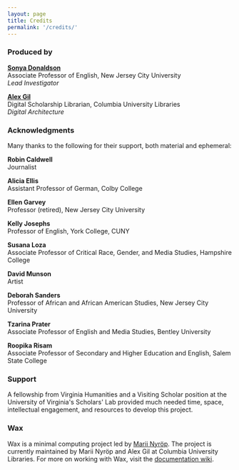 ```yaml
---
layout: page
title: Credits
permalink: '/credits/'
---
```


### Produced by

**[Sonya Donaldson](https://twitter.com/sunnygrrrl)**<br>
Associate Professor of English, New Jersey City University<br>
*Lead Investigator*

**[Alex Gil](https://twitter.com/elotroalex)**<br>
Digital Scholarship Librarian, Columbia University Libraries<br>
*Digital Architecture*

### Acknowledgments

Many thanks to the following for their support, both
material and ephemeral:

**Robin Caldwell**<br>
Journalist

**Alicia Ellis**<br>
Assistant Professor of German, Colby College

**Ellen Garvey**<br>
Professor (retired), New Jersey City University

**Kelly Josephs**<br>
Professor of English, York College, CUNY

**Susana Loza**<br>
Associate Professor of Critical Race, Gender, and Media
Studies, Hampshire College

**David Munson**<br>
Artist

**Deborah Sanders**<br>
Professor of African and African American Studies, New
Jersey City University

**Tzarina Prater**<br>
Associate Professor of English and Media Studies,
Bentley University

**Roopika Risam**<br>
Associate Professor of Secondary and Higher Education and
English, Salem State College



### Support

A fellowship from Virginia Humanities and a Visiting Scholar position at
the University of Virginia's Scholars' Lab provided much needed time,
space, intellectual engagement, and resources to develop this project.

### Wax

Wax is a minimal computing project led by [Marii Nyröp](http://marii.info/). The project is currently maintained by Marii Nyröp and Alex Gil at Columbia University Libraries. For more on working with Wax, visit the [documentation wiki](https://minicomp.github.io/wiki/wax/).
